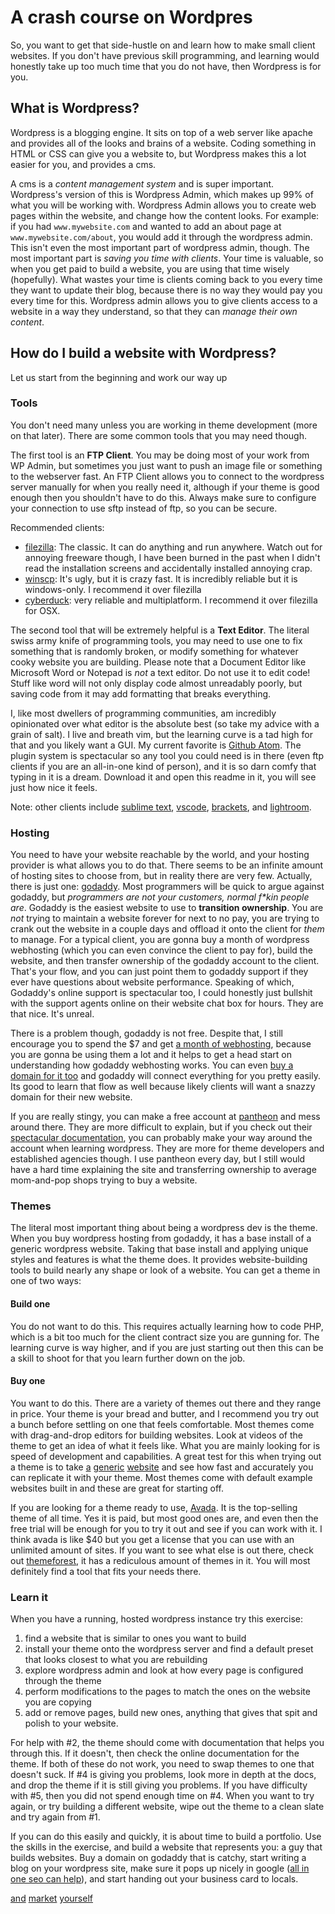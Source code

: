 # A crash course on Wordpres

So, you want to get that side-hustle on and learn how to make small client websites. If you 
don't have previous skill programming, and learning would honestly take up too much time that
you do not have, then Wordpress is for you.

## What is Wordpress?

Wordpress is a blogging engine. It sits on top of a web server like apache and provides all of
the looks and brains of a website. Coding something in HTML or CSS can give you a website to,
but Wordpress makes this a lot easier for you, and provides a cms.

A cms is a _content management system_ and is super important. Wordpress's version of this is 
Wordpress Admin, which makes up 99% of what you will be working with. Wordpress Admin allows
you to create web pages within the website, and change how the content looks. For example: if
you had `www.mywebsite.com` and wanted to add an about page at `www.mywebsite.com/about`, you
would add it through the wordpress admin. This isn't even the most important part of wordpress
admin, though. The most important part is _saving you time with clients_. Your time is valuable,
so when you get paid to build a website, you are using that time wisely (hopefully). What wastes
your time is clients coming back to you every time they want to update their blog, because there
is no way they would pay you every time for this. Wordpress admin allows you to give clients
access to a website in a way they understand, so that they can _manage their own content_.

## How do I build a website with Wordpress?

Let us start from the beginning and work our way up

### Tools

You don't need many unless you are working in theme development (more on that later). There are
some common tools that you may need though. 

The first tool is an __FTP Client__. You may be doing most of your work from WP Admin, but sometimes
you just want to push an image file or something to the webserver fast. An FTP Client allows you
to connect to the wordpress server manually for when you really need it, although if your theme is 
good enough then you shouldn't have to do this. Always make sure to configure your connection to use
sftp instead of ftp, so you can be secure.

Recommended clients:
* [filezilla](https://filezilla-project.org/): The classic. It can do anything and run anywhere. Watch out for annoying freeware though, I have been burned in the past when I didn't read the installation screens and accidentally installed annoying crap.
* [winscp](https://winscp.net/eng/download.php): It's ugly, but it is crazy fast. It is incredibly reliable but it is windows-only. I recommend it over filezilla
* [cyberduck](https://cyberduck.io): very reliable and multiplatform. I recommend it over filezilla for OSX.

The second tool that will be extremely helpful is a __Text Editor__. The literal swiss army knife of 
programming tools, you may need to use one to fix something that is randomly broken, or modify something
for whatever cooky website you are building. Please note that a Document Editor like Microsoft Word or 
Notepad is _not_ a text editor. Do not use it to edit code! Stuff like word will not only display code 
almost unreadably poorly, but saving code from it may add formatting that breaks everything.

I, like most dwellers of programming communities, am incredibly opinionated over what editor is the absolute 
best (so take my advice with a grain of salt). I live and breath vim, but the learning curve is a tad
high for that and you likely want a GUI. My current favorite is [Github Atom](https://atom.io/). The plugin
system is spectacular so any tool you could need is in there (even ftp clients if you are an all-in-one
kind of person), and it is so darn comfy that typing in it is a dream. Download it and open this readme
in it, you will see just how nice it feels.

Note: other clients include [sublime text](https://www.sublimetext.com/), [vscode](https://code.visualstudio.com/), [brackets](http://brackets.io/), and [lightroom](http://lighttable.com/).

### Hosting

You need to have your website reachable by the world, and your hosting provider is what allows you to do that.
There seems to be an infinite amount of hosting sites to choose from, but in reality there are very few.
Actually, there is just one: [godaddy](https://www.godaddy.com/). Most programmers will be quick to argue
against godaddy, but _programmers are not your customers, normal f*kin people are_. Godaddy is the easiest
website to use to __transition ownership__. You are _not_ trying to maintain a website forever for next to 
no pay, you are trying to crank out the website in a couple days and offload it onto the client for _them_ 
to manage. For a typical client, you are gonna buy a month of wordpress webhosting (which you can even convince
the client to pay for), build the website, and then transfer ownership of the godaddy account to the client.
That's your flow, and you can just point them to godaddy support if they ever have questions about website 
performance. Speaking of which, Godaddy's online support is spectacular too, I could honestly just bullshit 
with the support agents online on their website chat box for hours. They are that nice. It's unreal.

There is a problem though, godaddy is not free. Despite that, I still encourage you to spend the $7 and 
get [a month of webhosting](https://www.godaddy.com/hosting/wordpress-hosting), because you are gonna be 
using them a lot and it helps to get a head start on understanding how godaddy webhosting works. You can
even [buy a domain for it too](https://www.godaddy.com/domains) and godaddy will connect everything for 
you pretty easily. Its good to learn that flow as well because likely clients will want a snazzy domain
for their new website. 

If you are really stingy, you can make a free account at [pantheon](https://pantheon.io/) and mess around
there. They are more difficult to explain, but if you check out their [spectacular documentation](https://pantheon.io/docs/),
you can probably make your way around the account when learning wordpress. They are more for theme developers
and established agencies though. I use pantheon every day, but I still would have a hard time explaining
the site and transferring ownership to average mom-and-pop shops trying to buy a website.

### Themes

The literal most important thing about being a wordpress dev is the theme. When you buy wordpress hosting
from godaddy, it has a base install of a generic wordpress website. Taking that base install and applying
unique styles and features is what the theme does. It provides website-building tools to build nearly 
any shape or look of a website. You can get a theme in one of two ways:

#### Build one

You do not want to do this. This requires actually learning how to code PHP, which is a bit too much for
the client contract size you are gunning for. The learning curve is way higher, and if you are just starting
out then this can be a skill to shoot for that you learn further down on the job.

#### Buy one

You want to do this. There are a variety of themes out there and they range in price. Your theme is your
bread and butter, and I recommend you try out a bunch before settling on one that feels comfortable. Most
themes come with drag-and-drop editors for building websites. Look at videos of the theme to get an idea of what it feels like.
What you are mainly looking for is speed of development and capabilities. A great test for this when 
trying out a theme is to take [a](https://modpizza.com/) [generic](https://www.greatharvest.com/) 
[website](http://www.vapology101.com/) and see how fast and accurately you can replicate it with your 
theme. Most themes come with default example websites built in and these are great for starting off.

If you are looking for a theme ready to use, [Avada](https://avada.theme-fusion.com/). It is the top-selling
theme of all time. Yes it is paid, but most good ones are, and even then the free trial will be enough for you
to try it out and see if you can work with it. I think avada is like $40 but you get a license that you can use
with an unlimited amount of sites. If you want to see what else is out there, check out [themeforest](https://themeforest.net/),
it has a rediculous amount of themes in it. You will most definitely find a tool that fits your needs there.

### Learn it

When you have a running, hosted wordpress instance try this exercise:
1. find a website that is similar to ones you want to build
2. install your theme onto the wordpress server and find a default preset that looks closest to what you are rebuilding
3. explore wordpress admin and look at how every page is configured through the theme
4. perform modifications to the pages to match the ones on the website you are copying
5. add or remove pages, build new ones, anything that gives that spit and polish to your website.

For help with #2, the theme should come with documentation that helps you through this. If it doesn't, 
then check the online documentation for the theme. If both of these do not work, you need to swap themes 
to one that doesn't suck. If #4 is giving you problems, look more in depth at the docs, and drop the theme
if it is still giving you problems. If you have difficulty with #5, then you did not spend enough time on #4.
When you want to try again, or try building a different website, wipe out the theme to a clean slate and try
again from #1.

If you can do this easily and quickly, it is about time to build a portfolio. Use the skills in the exercise,
and build a website that represents you: a guy that builds websites. Buy a domain on godaddy that is catchy,
start writing a blog on your wordpress site, make sure it pops up nicely in google ([all in one seo can help](https://wordpress.org/plugins/all-in-one-seo-pack/)),
and start handing out your business card to locals.

[and](https://www.elegantthemes.com/blog/tips-tricks/how-to-effectively-market-your-freelance-wordpress-business) 
[market](https://mattreport.com/marketing-wordpress-developer-tonya-mork/) 
[yourself](http://wern-ancheta.com/blog/2015/01/31/how-to-market-yourself-as-a-developer/)
